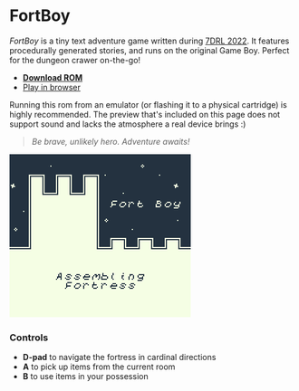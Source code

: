 # FortBoy

_FortBoy_ is a tiny text adventure game written during [7DRL 2022](https://itch.io/jam/7drl-challenge-2022). It features procedurally generated stories, and runs on the original Game Boy. Perfect for the dungeon crawer on-the-go!

- **[Download ROM](https://tkers.dev/fortboy/fortboy.gb)**
- [Play in browser](https://tkers.dev/fortboy)

Running this rom from an emulator (or flashing it to a physical cartridge) is highly recommended. The preview that's included on this page does not support sound and lacks the atmosphere a real device brings :)

> _Be brave, unlikely hero. Adventure awaits!_

![FortBoy Title Screen](docs/title.png)

### Controls

- **D-pad** to navigate the fortress in cardinal directions
- **A** to pick up items from the current room
- **B** to use items in your possession
